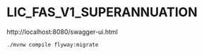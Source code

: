 # LIC_FAS_V1_SUPERANNUATION


http://localhost:8080/swagger-ui.html


`./mvnw compile flyway:migrate`
